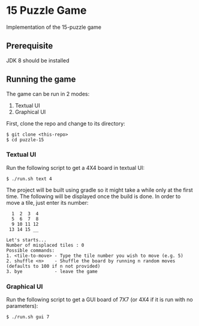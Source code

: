 # 15 Puzzle Game
Implementation of the 15-puzzle game

## Prerequisite
JDK 8 should be installed

## Running the game
The game can be run in 2 modes:
1. Textual UI
2. Graphical UI

First, clone the repo and change to its directory:
```
$ git clone <this-repo>
$ cd puzzle-15
```

### Textual UI

Run the following script to get a 4X4 board in textual UI:
```
$ ./run.sh text 4
```

The project will be built using gradle so it might take a while only at the first time.
The following will be displayed once the build is done. In order to move a tile, just enter its number:

```
  1  2  3  4
  5  6  7  8
  9 10 11 12
 13 14 15 __

Let's starts...
Number of misplaced tiles : 0
Possible commands:
1. <tile-to-move> - Type the tile number you wish to move (e.g. 5)
2. shuffle <n>    - Shuffle the board by running n random moves (defaults to 100 if n not provided)
3. bye            - leave the game
```

### Graphical UI
Run the following script to get a GUI board of 7X7 (or 4X4 if it is run with no parameters):
```
$ ./run.sh gui 7
```
